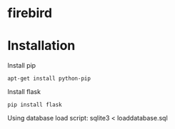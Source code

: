firebird
========

Installation
============
Install pip

    apt-get install python-pip

Install flask
    
    pip install flask

Using database load script:
    sqlite3 <dbname> < loaddatabase.sql
